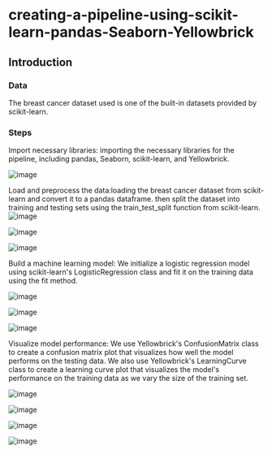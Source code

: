 # creating-a-pipeline-using-scikit-learn-pandas-Seaborn-Yellowbrick
## Introduction 
### Data
The breast cancer dataset used is one of the built-in datasets provided by scikit-learn.
### Steps
Import necessary libraries: importing the necessary libraries for the pipeline, including pandas, Seaborn, scikit-learn, and Yellowbrick.  

![image](https://user-images.githubusercontent.com/123089800/233320658-074084ab-a0dd-4ec8-98c6-c5818bf43a11.png)

Load and preprocess the data:loading the breast cancer dataset from scikit-learn and convert it to a pandas dataframe. then split the dataset into training and testing sets using the train_test_split function from scikit-learn.  
![image](https://user-images.githubusercontent.com/123089800/233321517-7f54442a-fbf0-4034-8654-cd609825cccf.png)

![image](https://user-images.githubusercontent.com/123089800/233321410-167edb52-d7e5-49d1-b30a-6871fbf1632c.png)  

![image](https://user-images.githubusercontent.com/123089800/233321622-def144f5-769e-41ee-bb13-30d082d6586e.png)  


Build a machine learning model: We initialize a logistic regression model using scikit-learn's LogisticRegression class and fit it on the training data using the fit method.  

![image](https://user-images.githubusercontent.com/123089800/233321758-28a349c5-2a28-4053-85ed-e56a3b390366.png)  

![image](https://user-images.githubusercontent.com/123089800/233321845-ff19906f-68ea-4718-a9df-1453ab202a53.png)  

![image](https://user-images.githubusercontent.com/123089800/233321982-efd9278f-1957-4124-83f5-c4a921d5bf87.png)  


Visualize model performance: We use Yellowbrick's ConfusionMatrix class to create a confusion matrix plot that visualizes how well the model performs on the testing data. We also use Yellowbrick's LearningCurve class to create a learning curve plot that visualizes the model's performance on the training data as we vary the size of the training set.  

![image](https://user-images.githubusercontent.com/123089800/233322143-2a84d3b2-9e02-4ce1-bcb9-a1838de11af2.png)  

![image](https://user-images.githubusercontent.com/123089800/233322247-2fb275ed-1fc5-478d-bb83-168479d1922f.png)  

![image](https://user-images.githubusercontent.com/123089800/233322775-338543aa-c6f6-4e04-87c2-46d23727f935.png)  

![image](https://user-images.githubusercontent.com/123089800/233322950-6e4743a2-637c-4980-94a1-48df80469f29.png)
